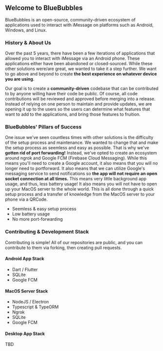 ## Welcome to BlueBubbles

BlueBubbles is an open-source, community-driven ecosystem of applications used to interact with iMessage on platforms such as Android, Windows, and Linux.

### History & About Us

Over the past 5 years, there have been a few iterations of applications that allowed you to interact with iMessage via an Android phone. These applications either have been abandoned or closed-sourced. While these other solutions were/are great, we wanted to take it a step further. We want to go above and beyond to create **the best experience on whatever device you are using**.

Our goal is to create a **community-driven** codebase that can be contributed to by anyone willing have their code be public. Of course, all code contributions will be reviewed and approved before merging into a release. Instead of relying on one person to maintain and provide updates, we are opening it up to the users so the users can determine what features that want to add to the applications, and bring those features to fruition.

### BlueBubbles' Pillars of Success

One issue we've seen countless times with other solutions is the difficulty of the setup process and maintenance. We wanted to change that and make the setup process as seemless and easy as possible. That is why we've **gotten rid of port forwarding!** Instead, we've opted to create an ecosystem around ngrok and Google FCM (Firebase Cloud Messaging). While this means you'll need to create a Google account, it also means that you will no longer need to portforward. It also means that we can utilize Google's messaging service to send notifications so **the app will not require an open socket connection at all times.** This means very little background app usage, and thus, less battery usage! It also means you will not have to open up your MacOS server to the whole world. This is all done through a quick setup process and a transfer of knowledge from the MacOS server to your phone via a QRCode.

* Seemless & easy setup process
* Low battery usage
* No more port-forwarding

### Contributing & Development Stack

Contributing is simple! All of our repositories are public, and you can contribute to them via forking, then creating pull requests.

#### Android App Stack

* Dart / Flutter
* SQLite
* Google FCM

#### MacOS Server Stack

* NodeJS / Electron
* Typescript & TypeORM
* Ngrok
* SQLite
* Google FCM

#### Desktop App Stack

TBD